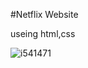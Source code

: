 #Netflix Website

useing html,css

![i541471](https://github.com/user-attachments/assets/78fbacf9-9538-4743-bc2c-a580c9981c50)
